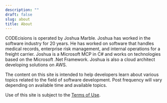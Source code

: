 ```yaml
---
description: ""
draft: false
slug: about
title: About
---
```



CODEcisions is operated by Joshua Marble. Joshua has worked in the software industry for 20 years. He has worked on software that handles medical records, enterprise risk management, and internal operations for a freight carrier. Joshua is a Microsoft MCP in C# and works on technologies based on the Microsoft .Net Framework. Joshua is also a cloud architect developing solutions on AWS.

The content on this site is intended to help developers learn about various topics related to the field of software development. Post frequency will vary depending on available time and available topics.

Use of this site is subject to the [Terms of Use](/page/terms).

